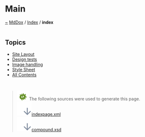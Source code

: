 <a id="main"></a>
<h1>Main</h1>
<a id="indexpage"></a>
<a href="https://github.com/CharlesCarley/MdDox">~</a>
<a href="indexpage.md#mddox">MdDox</a>
<span class="inline-text">/</span>
<a href="index.md#index">Index</a>
<span class="inline-text">/</span>
<span class="bold-text"><b>index</b></span>
<br/>
<br/>
<a id="index_1Topics"></a>
<a id="topics"></a>
<h2>Topics</h2>
<ul>
<li><a href="Site.md#site-layout">Site Layout</a>
</li>
<li><a href="Design.md#design-tests">Design tests</a>
</li>
<li><a href="Image.md#image-handling">Image handling</a>
</li>
<li><a href="Html.md#style-sheet">Style Sheet</a>
</li>
<li><a href="index.md#all-contents">All Contents</a>
</li>
</ul>
<br/>
<blockquote>
<img src="../images/debug.svg"/><span class="inline-text">The following sources were used to generate this page.</span>
<br/>
<span class="icon-list-item"><a href="../xml/indexpage.xml#L1" class="icon-list-item"><img src="../images/lookInside.svg" class="icon-list-item"/><span class="icon-list-item">indexpage.xml</span>
</a>
</span>
<br/>
<span class="icon-list-item"><a href="../xml/compound.xsd#L1" class="icon-list-item"><img src="../images/lookInside.svg" class="icon-list-item"/><span class="icon-list-item">compound.xsd</span>
</a>
</span>
</blockquote>
</div>
</div>
</body>
</html>
